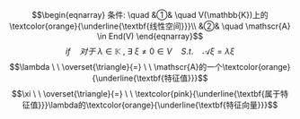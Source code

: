 $$\begin{eqnarray}
条件: \quad
&①& \quad  V(\mathbb{K})上的\textcolor{orange}{\underline{\textbf{线性空间}}}\\
&②& \quad \mathscr{A} \in End(V)
\end{eqnarray}$$
$$if \quad 对于 \ \lambda \in \mathbb{K} \ , \ \exists \ \xi \neq 0 \in V \quad S.t. \quad \mathscr{A}\xi=\lambda \xi$$
$$\lambda \ \  \overset{\triangle}{=} \ \ \mathscr{A}的一个\textcolor{orange}{\underline{\textbf{特征值}}}$$
$$\xi  \ \  \overset{\triangle}{=} \ \  \textcolor{pink}{\underline{\textbf{属于特征值}}}\lambda的\textcolor{orange}{\underline{\textbf{特征向量}}}$$